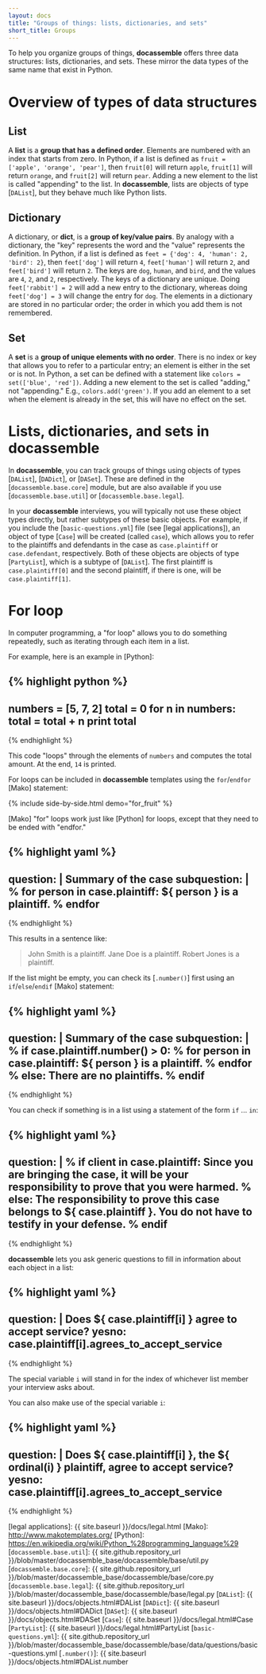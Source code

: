 ```yaml
---
layout: docs
title: "Groups of things: lists, dictionaries, and sets"
short_title: Groups
---
```


To help you organize groups of things, **docassemble** offers three
data structures: lists, dictionaries, and sets.  These mirror the data
types of the same name that exist in Python.

# Overview of types of data structures

## List

A **list** is a **group that has a defined order**.  Elements are
numbered with an index that starts from zero.  In Python, if a list is
defined as `fruit = ['apple', 'orange', 'pear']`, then `fruit[0]` will
return `apple`, `fruit[1]` will return `orange`, and `fruit[2]` will
return `pear`.  Adding a new element to the list is called "appending"
to the list.  In **docassemble**, lists are objects of type [`DAList`],
but they behave much like Python lists.

## Dictionary

A dictionary, or **dict**, is a **group of key/value pairs**.  By
analogy with a dictionary, the "key" represents the word and the
"value" represents the definition.  In Python, if a list is defined as
`feet = {'dog': 4, 'human': 2, 'bird': 2}`, then `feet['dog']` will
return `4`, `feet['human']` will return `2`, and `feet['bird']` will
return `2`.  The keys are `dog`, `human`, and `bird`, and the values
are `4`, `2`, and `2`, respectively.  The keys of a dictionary are
unique.  Doing `feet['rabbit'] = 2` will add a new entry to the
dictionary, whereas doing `feet['dog'] = 3` will change the entry for
`dog`.  The elements in a dictionary are stored in no particular
order; the order in which you add them is not remembered.

## Set

A **set** is a **group of unique elements with no order**.  There is
no index or key that allows you to refer to a particular entry; an
element is either in the set or is not.  In Python, a set can be
defined with a statement like `colors = set(['blue', 'red'])`. Adding
a new element to the set is called "adding," not "appending."  E.g.,
`colors.add('green')`.  If you add an element to a set when the
element is already in the set, this will have no effect on the set.

# Lists, dictionaries, and sets in **docassemble**

In **docassemble**, you can track groups of things using objects of
types [`DAList`], [`DADict`], or [`DASet`].  These are defined in the
[`docassemble.base.core`] module, but are also available if you use
[`docassemble.base.util`] or [`docassemble.base.legal`].

In your **docassemble** interviews, you will typically not use these
object types directly, but rather subtypes of these basic objects.
For example, if you include the [`basic-questions.yml`] file (see
[legal applications]), an object of type [`Case`] will be created
(called `case`), which allows you to refer to the plaintiffs and
defendants in the case as `case.plaintiff` or `case.defendant`,
respectively.  Both of these objects are objects of type [`PartyList`],
which is a subtype of [`DAList`].  The first plaintiff is
`case.plaintiff[0]` and the second plaintiff, if there is one, will be
`case.plaintiff[1]`.

# For loop

In computer programming, a "for loop" allows you to do something
repeatedly, such as iterating through each item in a list.

For example, here is an example in [Python]:

{% highlight python %}
---
numbers = [5, 7, 2]
total = 0
for n in numbers:
    total = total + n
print total
---
{% endhighlight %}

This code "loops" through the elements of `numbers` and computes the
total amount.  At the end, `14` is printed.

For loops can be included in **docassemble** templates using the
`for`/`endfor` [Mako] statement:

{% include side-by-side.html demo="for_fruit" %}

[Mako] "for" loops work just like [Python] for loops, except that they
need to be ended with "endfor."

{% highlight yaml %}
---
question: |
  Summary of the case
subquestion: |
  % for person in case.plaintiff:
  ${ person } is a plaintiff.
  % endfor
---
{% endhighlight %}

This results in a sentence like:

> John Smith is a plaintiff. Jane Doe is a plaintiff. Robert Jones is
> a plaintiff.

If the list might be empty, you can check its [`.number()`] first using
an `if`/`else`/`endif` [Mako] statement:

{% highlight yaml %}
---
question: |
  Summary of the case
subquestion: |
  % if case.plaintiff.number() > 0:
  % for person in case.plaintiff:
  ${ person } is a plaintiff.
  % endfor
  % else:
  There are no plaintiffs.
  % endif
---
{% endhighlight %}

You can check if something is in a list using a statement of the form
`if` ... `in`:

{% highlight yaml %}
---
question: |
  % if client in case.plaintiff:
  Since you are bringing the case, it will be your responsibility to
  prove that you were harmed.
  % else:
  The responsibility to prove this case belongs to
  ${ case.plaintiff }.  You do not have to testify in your defense.
  % endif
---
{% endhighlight %}

**docassemble** lets you ask generic questions to fill in information
about each object in a list:

{% highlight yaml %}
---
question: |
  Does ${ case.plaintiff[i] } agree to accept service?
yesno: case.plaintiff[i].agrees_to_accept_service
---
{% endhighlight %}

<a name="i"></a>The special variable `i` will stand in for the index
of whichever list member your interview asks about.

You can also make use of the special variable `i`:

{% highlight yaml %}
---
question: |
  Does ${ case.plaintiff[i] }, the ${ ordinal(i) } plaintiff,
  agree to accept service?
yesno: case.plaintiff[i].agrees_to_accept_service
---
{% endhighlight %}

[legal applications]: {{ site.baseurl }}/docs/legal.html
[Mako]: http://www.makotemplates.org/
[Python]: https://en.wikipedia.org/wiki/Python_%28programming_language%29
[`docassemble.base.util`]: {{ site.github.repository_url }}/blob/master/docassemble_base/docassemble/base/util.py
[`docassemble.base.core`]: {{ site.github.repository_url }}/blob/master/docassemble_base/docassemble/base/core.py
[`docassemble.base.legal`]: {{ site.github.repository_url }}/blob/master/docassemble_base/docassemble/base/legal.py
[`DAList`]: {{ site.baseurl }}/docs/objects.html#DAList
[`DADict`]: {{ site.baseurl }}/docs/objects.html#DADict
[`DASet`]: {{ site.baseurl }}/docs/objects.html#DASet
[`Case`]: {{ site.baseurl }}/docs/legal.html#Case
[`PartyList`]: {{ site.baseurl }}/docs/legal.html#PartyList
[`basic-questions.yml`]: {{ site.github.repository_url }}/blob/master/docassemble_base/docassemble/base/data/questions/basic-questions.yml
[`.number()`]: {{ site.baseurl }}/docs/objects.html#DAList.number
